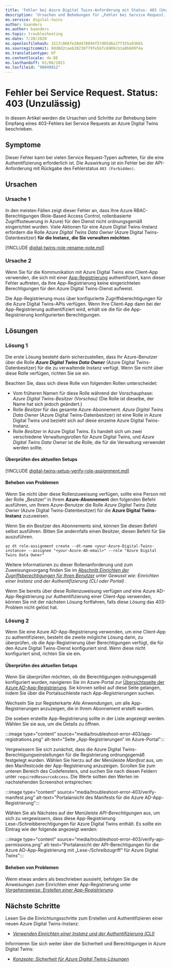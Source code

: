 ```yaml
---
title: 'Fehler bei Azure Digital Twins-Anforderung mit Status: 403 (Unzulässig)'
description: 'Ursachen und Behebungen für „Fehler bei Service Request. Status: 403 (Unzulässig)“ bei Azure Digital Twins.'
ms.service: digital-twins
author: baanders
ms.author: baanders
ms.topic: troubleshooting
ms.date: 7/20/2020
ms.openlocfilehash: 1517c066fe20d478094f57d85d6e27f355a93601
ms.sourcegitcommit: 8dd8d2caeb38236f79fe5bfc6909cb1a8b609f4a
ms.translationtype: HT
ms.contentlocale: de-DE
ms.lasthandoff: 01/08/2021
ms.locfileid: "98049812"
---
```

# <a name="service-request-failed-status-403-forbidden"></a>Fehler bei Service Request. Status: 403 (Unzulässig)

In diesem Artikel werden die Ursachen und Schritte zur Behebung beim Empfang eines 403-Fehlers bei Service Requests an Azure Digital Twins beschrieben. 

## <a name="symptoms"></a>Symptome

Dieser Fehler kann bei vielen Service Request-Typen auftreten, für die eine Authentifizierung erforderlich ist. Die Auswirkung ist ein Fehler bei der API-Anforderung mit Rückgabe des Fehlerstatus `403 (Forbidden)`.

## <a name="causes"></a>Ursachen

### <a name="cause-1"></a>Ursache 1

In den meisten Fällen zeigt dieser Fehler an, dass Ihre Azure RBAC-Berechtigungen (Role-Based Access Control, rollenbasierte Zugriffssteuerung in Azure) für den Dienst nicht ordnungsgemäß eingerichtet wurden. Viele Aktionen für eine Azure Digital Twins-Instanz erfordern die Rolle *Azure Digital Twins Data Owner* (Azure Digital Twins-Datenbesitzer) **für die Instanz, die Sie verwalten möchten**. 

[!INCLUDE [digital-twins-role-rename-note.md](../../includes/digital-twins-role-rename-note.md)]

### <a name="cause-2"></a>Ursache 2

Wenn Sie für die Kommunikation mit Azure Digital Twins eine Client-App verwenden, die sich mit einer [App-Registrierung](how-to-create-app-registration.md) authentifiziert, kann dieser Fehler auftreten, da Ihre App-Registrierung keine eingerichteten Berechtigungen für den Azure Digital Twins-Dienst aufweist.

Die App-Registrierung muss über konfigurierte Zugriffsberechtigungen für die Azure Digital Twins-APIs verfügen. Wenn Ihre Client-App dann bei der App-Registrierung authentifiziert wird, erhält sie die für die App-Registrierung konfigurierten Berechtigungen.

## <a name="solutions"></a>Lösungen

### <a name="solution-1"></a>Lösung 1

Die erste Lösung besteht darin sicherzustellen, dass Ihr Azure-Benutzer über die Rolle _**Azure Digital Twins Data Owner**_ (Azure Digital Twins-Datenbesitzer) für die zu verwaltende Instanz verfügt. Wenn Sie nicht über diese Rolle verfügen, richten Sie sie ein.

Beachten Sie, dass sich diese Rolle von folgenden Rollen unterscheidet:
* Vom früheren Namen für diese Rolle während der Vorschauphase: *Azure Digital Twins-Besitzer (Vorschau)* (Die Rolle ist dieselbe, der Name hat sich jedoch geändert.)
* Rolle *Besitzer* für das gesamte Azure-Abonnement. *Azure Digital Twins Data Owner* (Azure Digital Twins-Datenbesitzer) ist eine Rolle in Azure Digital Twins und bezieht sich auf diese einzelne Azure Digital Twins-Instanz.
* Rolle *Besitzer* in Azure Digital Twins. Es handelt sich um zwei verschiedene Verwaltungsrollen für Azure Digital Twins, und *Azure Digital Twins Data Owner* ist die Rolle, die für die Verwaltung verwendet werden sollte.

#### <a name="check-current-setup"></a>Überprüfen des aktuellen Setups

[!INCLUDE [digital-twins-setup-verify-role-assignment.md](../../includes/digital-twins-setup-verify-role-assignment.md)]

#### <a name="fix-issues"></a>Beheben von Problemen 

Wenn Sie nicht über diese Rollenzuweisung verfügen, sollte eine Person mit der Rolle „Besitzer“ in Ihrem **Azure-Abonnement** den folgenden Befehl ausführen, um Ihrem Azure-Benutzer die Rolle *Azure Digital Twins Data Owner* (Azure Digital Twins-Datenbesitzer) für die **Azure Digital Twins-Instanz** zuzuweisen. 

Wenn Sie ein Besitzer des Abonnements sind, können Sie diesen Befehl selbst ausführen. Bitten Sie andernfalls einen Besitzer, diesen Befehl für Sie auszuführen.

```azurecli-interactive
az dt role-assignment create --dt-name <your-Azure-Digital-Twins-instance> --assignee "<your-Azure-AD-email>" --role "Azure Digital Twins Data Owner"
```

Weitere Informationen zu dieser Rollenanforderung und zum Zuweisungsvorgang finden Sie im [Abschnitt *Einrichten der Zugriffsberechtigungen für Ihren Benutzer*](how-to-set-up-instance-CLI.md#set-up-user-access-permissions) unter *Gewusst wie: Einrichten einer Instanz und der Authentifizierung (CLI oder Portal)* .

Wenn Sie bereits über diese Rollenzuweisung verfügen *und* eine Azure AD-App-Registrierung zur Authentifizierung einer Client-App verwenden, können Sie mit der nächsten Lösung fortfahren, falls diese Lösung das 403-Problem nicht gelöst hat.

### <a name="solution-2"></a>Lösung 2

Wenn Sie eine Azure AD-App-Registrierung verwenden, um eine Client-App zu authentifizieren, besteht die zweite mögliche Lösung darin, zu überprüfen, ob die App-Registrierung über Berechtigungen verfügt, die für den Azure Digital Twins-Dienst konfiguriert sind. Wenn diese nicht konfiguriert sind, richten Sie sie ein.

#### <a name="check-current-setup"></a>Überprüfen des aktuellen Setups

Wenn Sie überprüfen möchten, ob die Berechtigungen ordnungsgemäß konfiguriert wurden, navigieren Sie im Azure-Portal zur [Übersichtsseite der Azure AD-App-Registrierung](https://portal.azure.com/#blade/Microsoft_AAD_IAM/ActiveDirectoryMenuBlade/RegisteredApps). Sie können selbst auf diese Seite gelangen, indem Sie über die Portalsuchleiste nach *App-Registrierungen* suchen.

Wechseln Sie zur Registerkarte *Alle Anwendungen*, um alle App-Registrierungen anzuzeigen, die in Ihrem Abonnement erstellt wurden.

Die soeben erstellte App-Registrierung sollte in der Liste angezeigt werden. Wählen Sie sie aus, um die Details zu öffnen.

:::image type="content" source="media/troubleshoot-error-403/app-registrations.png" alt-text="Seite „App-Registrierungen“ im Azure-Portal":::

Vergewissern Sie sich zunächst, dass die Azure Digital Twins-Berechtigungseinstellungen für die Registrierung ordnungsgemäß festgelegt wurden. Wählen Sie hierzu auf der Menüleiste *Manifest* aus, um den Manifestcode der App-Registrierung anzuzeigen. Scrollen Sie zum unteren Bereich des Codefensters, und suchen Sie nach diesen Feldern unter `requiredResourceAccess`. Die Werte sollten den Werten im nachstehenden Screenshot entsprechen:

:::image type="content" source="media/troubleshoot-error-403/verify-manifest.png" alt-text="Portalansicht des Manifests für die Azure AD-App-Registrierung":::

Wählen Sie als Nächstes auf der Menüleiste *API-Berechtigungen* aus, um sich zu vergewissern, dass diese App-Registrierung Lese-/Schreibberechtigungen für Azure Digital Twins enthält. Es sollte ein Eintrag wie der folgende angezeigt werden:

:::image type="content" source="media/troubleshoot-error-403/verify-api-permissions.png" alt-text="Portalansicht der API-Berechtigungen für die Azure AD-App-Registrierung mit „Lese-/Schreibzugriff“ für Azure Digital Twins":::

#### <a name="fix-issues"></a>Beheben von Problemen

Wenn etwas anders als beschrieben aussieht, befolgen Sie die Anweisungen zum Einrichten einer App-Registrierung unter [*Vorgehensweise: Erstellen einer App-Registrierung*](how-to-create-app-registration.md).

## <a name="next-steps"></a>Nächste Schritte

Lesen Sie die Einrichtungsschritte zum Erstellen und Authentifizieren einer neuen Azure Digital Twins-Instanz:
* [*Verwenden Einrichten einer Instanz und der Authentifizierung (CLI)*](how-to-set-up-instance-cli.md)

Informieren Sie sich weiter über die Sicherheit und Berechtigungen in Azure Digital Twins:
* [*Konzepte: Sicherheit für Azure Digital Twins-Lösungen*](concepts-security.md)
